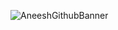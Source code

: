 ![AneeshGithubBanner](https://user-images.githubusercontent.com/101680397/184562256-0dd94819-667a-4c6b-aa2b-542d5f87fb86.png)
